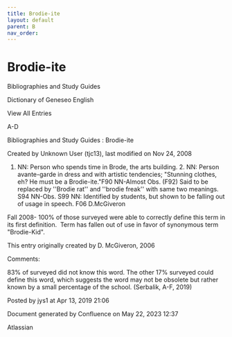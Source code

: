 ```yaml
---
title: Brodie-ite
layout: default
parent: B
nav_order:
---
```


# Brodie-ite

Bibliographies and Study Guides

Dictionary of Geneseo English

View All Entries

A-D

Bibliographies and Study Guides : Brodie-ite

Created by  Unknown User (tjc13), last modified on Nov 24, 2008

1. NN: Person who spends time in Brode, the arts building. 2. NN: Person avante-garde in dress and with artistic tendencies; &quot;Stunning clothes, eh? He must be a Brodie-ite.&quot;F90 NN-Almost Obs. (F92) Said to be replaced by ''Brodie rat'' and ''brodie freak'' with same two meanings. S94 NN-Obs. S99 NN: Identified by students, but shown to be falling out of usage in speech. F06 D.McGiveron

Fall 2008- 100% of those surveyed were able to correctly define this term in its first definition.  Term has fallen out of use in favor of synonymous term &quot;Brodie-Kid&quot;.

This entry originally created by D. McGiveron, 2006

Comments:

83% of surveyed did not know this word. The other 17% surveyed could define this word, which suggests the word may not be obsolete but rather known by a small percentage of the school. (Serbalik, A-F, 2019)

Posted by jys1 at Apr 13, 2019 21:06

Document generated by Confluence on May 22, 2023 12:37

Atlassian
